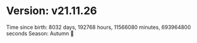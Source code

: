 # Version: v21.11.26
Time since birth: 8032 days, 192768 hours, 11566080 minutes, 693964800 seconds
Season: Autumn 🍁

